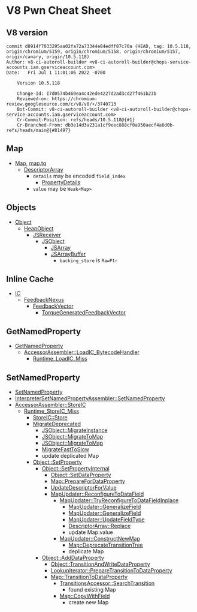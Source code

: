 # V8 Pwn Cheat Sheet

## V8 version
```
commit d8914f7033295aa02fa72a73344e84edff87c70a (HEAD, tag: 10.5.118, origin/chromium/5159, origin/chromium/5158, origin/chromium/5157, origin/canary, origin/10.5.118)
Author: v8-ci-autoroll-builder <v8-ci-autoroll-builder@chops-service-accounts.iam.gserviceaccount.com>
Date:   Fri Jul 1 11:01:06 2022 -0700

    Version 10.5.118

    Change-Id: I7d0574b460ea4c42ede4227d2ad3cd27f461b23b
    Reviewed-on: https://chromium-review.googlesource.com/c/v8/v8/+/3740713
    Bot-Commit: v8-ci-autoroll-builder <v8-ci-autoroll-builder@chops-service-accounts.iam.gserviceaccount.com>
    Cr-Commit-Position: refs/heads/10.5.118@{#1}
    Cr-Branched-From: db3e14d3a231a1cf9eec888cf0a950aecf4a6d0b-refs/heads/main@{#81497}
```

## Map

* [Map](https://github.com/v8/v8/blob/e35039e7736c5aab4840f9e2c08da32ff26cc877/src/objects/map.h#L120-L200), [map.tq](https://github.com/v8/v8/blob/6745405f4001dbfa46e34b32c673d4f6539d5c8c/src/objects/map.tq#L37)
	* [DescriptorArray](https://github.com/v8/v8/blob/4dc5950974d93f5b2ca01d73cfce25ba40f2aa06/src/objects/descriptor-array.tq#L19)
		* `details` may be encoded `field_index`
			* [PropertyDetails](https://github.com/v8/v8/blob/dd74a0232c623282472a4d55e88c5383e636c494/src/objects/property-details.h#L265-L302)
		* `value` may be `Weak<Map>`

## Objects

* [Object](https://github.com/v8/v8/blob/8ca93205cc1c3b8f9e4c1b01e25e2cbfc0182701/src/objects/objects.h#L36-L211)
	* [HeapObject](https://github.com/v8/v8/blob/f30f4815254b8eed9b23026ea0d984d18bb89c28/src/objects/heap-object.tq#L8)
		* [JSReceiver](https://github.com/v8/v8/blob/39d0c5e7612dfdf19ecd7e7c7028e35763a400d3/src/objects/js-objects.tq#L8)
			* [JSObject](https://github.com/v8/v8/blob/39d0c5e7612dfdf19ecd7e7c7028e35763a400d3/src/objects/js-objects.tq#L16)
				* [JSArray](https://github.com/v8/v8/blob/25f0e32915930df1d53722b91177b1dee5202499/src/objects/js-array.tq#L52)
				* [JSArrayBuffer](https://github.com/v8/v8/blob/ffbac83af0fffc35a475f99b65d6c9e6f1f3a9d1/src/objects/js-array-buffer.tq#L14)
					* `backing_store` is `RawPtr`


## Inline Cache

* [IC](https://github.com/v8/v8/blob/b636d185bcc58670c41b86e7a31acb93e26b7837/src/ic/ic.h#L161-L174)
	* [FeedbackNexus](https://github.com/v8/v8/blob/5480e036d2ecfba1466683cf28f2b1108db2a70e/src/objects/feedback-vector.h#L911-L919)
		* [FeedbackVector](https://github.com/v8/v8/blob/5480e036d2ecfba1466683cf28f2b1108db2a70e/src/objects/feedback-vector.h#L196-L197)
			* [TorqueGeneratedFeedbackVector](https://github.com/v8/v8/blob/14615a8d5143d63e79061644793e0c943fe8bb1f/src/objects/feedback-vector.tq#L30)

## GetNamedProperty

* [GetNamedProperty](https://github.com/v8/v8/blob/0e9a55d24f9de82d2c1a378cb96227a815b1c42d/src/interpreter/interpreter-generator.cc#L544)
	* [AccessorAssembler::LoadIC\_BytecodeHandler](https://github.com/v8/v8/blob/a0a786656f87f10b2845390ca6d07bebe0fcd73b/src/ic/accessor-assembler.cc#L3006)
		* [Runtime\_LoadIC\_Miss](https://github.com/v8/v8/blob/a0a786656f87f10b2845390ca6d07bebe0fcd73b/src/ic/ic.cc#L2689-L2691)


## SetNamedProperty

* [SetNamedProperty](https://github.com/v8/v8/blob/0e9a55d24f9de82d2c1a378cb96227a815b1c42d/src/interpreter/interpreter-generator.cc#L630-L631)
* [InterpreterSetNamedPropertyAssembler::SetNamedProperty](https://github.com/v8/v8/blob/0e9a55d24f9de82d2c1a378cb96227a815b1c42d/src/interpreter/interpreter-generator.cc#L607-L608)
* [AccessorAssembler::StoreIC](https://github.com/v8/v8/blob/a0a786656f87f10b2845390ca6d07bebe0fcd73b/src/ic/accessor-assembler.cc#L3705)
	* [Runtime\_StoreIC\_Miss](https://github.com/v8/v8/blob/a0a786656f87f10b2845390ca6d07bebe0fcd73b/src/ic/ic.cc#L2848-L2850)
		* [StoreIC::Store](https://github.com/v8/v8/blob/a0a786656f87f10b2845390ca6d07bebe0fcd73b/src/ic/ic.cc#L1804-L1806)
		* [MigrateDeprecated](https://github.com/v8/v8/blob/a0a786656f87f10b2845390ca6d07bebe0fcd73b/src/ic/ic.cc#L358)
			* [JSObject::MigrateInstance](https://github.com/v8/v8/blob/2650b3f7d6287ceedba18c3b18a49c58acd88a3a/src/objects/js-objects.cc#L3454)
			* [JSObject::MigrateToMap](https://github.com/v8/v8/blob/afb26623df1c6a3c2ce32b67daef1304f9488d1e/src/objects/js-objects.h#L638-L640)
			* [JSObject::MigrateToMap](https://github.com/v8/v8/blob/2650b3f7d6287ceedba18c3b18a49c58acd88a3a/src/objects/js-objects.cc#L3363)
			* [MigrateFastToSlow](https://github.com/v8/v8/blob/2650b3f7d6287ceedba18c3b18a49c58acd88a3a/src/objects/js-objects.cc#L3031)
			* update deplicated Map
		* [Object::SetProperty](https://github.com/v8/v8/blob/258b146b1b3848268659f9251a6ec5f0dd256531/src/objects/objects.cc#L2629)
			* [Object::SetPropertyInternal](https://github.com/v8/v8/blob/258b146b1b3848268659f9251a6ec5f0dd256531/src/objects/objects.cc#L2595)
				* [Object::SetDataProperty](https://github.com/v8/v8/blob/258b146b1b3848268659f9251a6ec5f0dd256531/src/objects/objects.cc#L2847)
				* [Map::PrepareForDataProperty](https://github.com/v8/v8/blob/258b146b1b3848268659f9251a6ec5f0dd256531/src/objects/map.cc#L1822)
				* [UpdateDescriptorForValue](https://github.com/v8/v8/blob/258b146b1b3848268659f9251a6ec5f0dd256531/src/objects/map.cc#L1807)
				* [MapUpdater::ReconfigureToDataField](https://github.com/v8/v8/blob/258b146b1b3848268659f9251a6ec5f0dd256531/src/objects/map-updater.cc#L224-L227)
					* [MapUpdater::TryReconfigureToDataFieldInplace](https://github.com/v8/v8/blob/258b146b1b3848268659f9251a6ec5f0dd256531/src/objects/map-updater.cc#L498-L499)
						* [MapUpdater::GeneralizeField](https://github.com/v8/v8/blob/258b146b1b3848268659f9251a6ec5f0dd256531/src/objects/map-updater.cc#L406-L407)
						* [MapUpdater::GeneralizeField](https://github.com/v8/v8/blob/258b146b1b3848268659f9251a6ec5f0dd256531/src/objects/map-updater.cc#L1211-L1212)
						* [MapUpdater::UpdateFieldType](https://github.com/v8/v8/blob/258b146b1b3848268659f9251a6ec5f0dd256531/src/objects/map-updater.cc#L1152-L1159)
						* [DescriptorArray::Replace](https://github.com/v8/v8/blob/258b146b1b3848268659f9251a6ec5f0dd256531/src/objects/objects.cc#L4439)
						* update Map.value
					* [MapUpdater::ConstructNewMap](https://github.com/v8/v8/blob/258b146b1b3848268659f9251a6ec5f0dd256531/src/objects/map-updater.cc#L983)
						* [Map::DeprecateTransitionTree](https://github.com/v8/v8/blob/258b146b1b3848268659f9251a6ec5f0dd256531/src/objects/map.cc#L586)
						* deplicate Map
			* [Object::AddDataProperty](https://github.com/v8/v8/blob/258b146b1b3848268659f9251a6ec5f0dd256531/src/objects/objects.cc#L2919-L2920)
				* [Object::TransitionAndWriteDataProperty](https://github.com/v8/v8/blob/258b146b1b3848268659f9251a6ec5f0dd256531/src/objects/objects.cc#L2931-L2932)
				* [LookupIterator::PrepareTransitionToDataProperty](https://github.com/v8/v8/blob/2b32409c8a8120a79087af2898deec8ae02074ea/src/objects/lookup.cc#L607-L609)
				* [Map::TransitionToDataProperty](https://github.com/v8/v8/blob/258b146b1b3848268659f9251a6ec5f0dd256531/src/objects/map.cc#L1825-L1830)
					* [TransitionsAccessor::SearchTransition](https://github.com/v8/v8/blob/24ff6e28c75b0cfe4c00b7b0a6b50047772516f7/src/objects/transitions.cc#L224-L225)
						* found existing Map
					* [Map::CopyWithField](https://github.com/v8/v8/blob/258b146b1b3848268659f9251a6ec5f0dd256531/src/objects/map.cc#L439-L444)
						* create new Map
	
